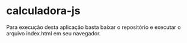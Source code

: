 # calculadora-js
Para execução desta aplicação basta baixar o repositório e executar o arquivo index.html em seu navegador. 
